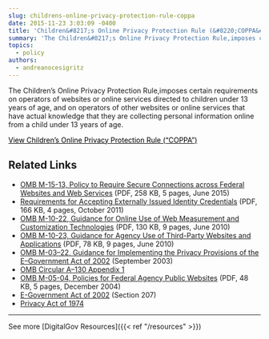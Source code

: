 ```yaml
---
slug: childrens-online-privacy-protection-rule-coppa
date: 2015-11-23 3:03:09 -0400
title: 'Children&#8217;s Online Privacy Protection Rule (&#8220;COPPA&#8221;)'
summary: 'The Children&#8217;s Online Privacy Protection Rule,imposes certain requirements on operators of websites or online services directed to children under 13 years of age, and on operators of other websites or online services that have actual knowledge that they are collecting personal information online from a child under 13 years of age.   View Children&#8217;s Online'
topics:
  - policy
authors:
  - andreanocesigritz
---
```


The Children&#8217;s Online Privacy Protection Rule,imposes certain requirements on operators of websites or online services directed to children under 13 years of age, and on operators of other websites or online services that have actual knowledge that they are collecting personal information online from a child under 13 years of age.

<a class="button" style="color: #000000" href="https://www.ftc.gov/enforcement/rules/rulemaking-regulatory-reform-proceedings/childrens-online-privacy-protection-rule">View Children&#8217;s Online Privacy Protection Rule (&#8220;COPPA&#8221;)</a>

## Related Links

* [OMB M-15-13, Policy to Require Secure Connections across Federal Websites and Web Services](https://obamawhitehouse.archives.gov/sites/default/files/omb/memoranda/2015/m-15-13.pdf) (PDF, 258 KB, 5 pages, June 2015)
* [Requirements for Accepting Externally Issued Identity Credentials](https://obamawhitehouse.archives.gov/sites/default/files/omb/assets/egov_docs/ombreqforacceptingexternally_issuedidcred10-6-2011.pdf) (PDF, 166 KB, 4 pages, October 2011)
* [OMB M-10-22, Guidance for Online Use of Web Measurement and Customization Technologies](https://obamawhitehouse.archives.gov/sites/default/files/omb/assets/memoranda_2010/m10-22.pdf) (PDF, 130 KB, 9 pages, June 2010)
* [OMB M-10-23, Guidance for Agency Use of Third-Party Websites and Applications](https://obamawhitehouse.archives.gov/sites/default/files/omb/assets/memoranda_2010/m10-23.pdf) (PDF, 78 KB, 9 pages, June 2010)
* [OMB M-03–22, Guidance for Implementing the Privacy Provisions of the E–Government Act of 2002](https://obamawhitehouse.archives.gov/omb/memoranda_m03-22/) (September 2003)
* [OMB Circular A–130 Appendix 1](https://www.federalregister.gov/documents/2016/07/28/2016-17872/revision-of-omb-circular-no-a-130-managing-information-as-a-strategic-resource)
* [OMB M-05-04, Policies for Federal Agency Public Websites](https://obamawhitehouse.archives.gov/sites/default/files/omb/assets/omb/memoranda/fy2005/m05-04.pdf) (PDF, 48 KB, 5 pages, December 2004)
* [E-Government Act of 2002](http://www.archives.gov/about/laws/egov-act-section-207.html) (Section 207)
* [Privacy Act of 1974](http://www.justice.gov/opcl/1974privacyact-overview.htm)

* * *

See more [DigitalGov Resources]({{< ref "/resources" >}})
